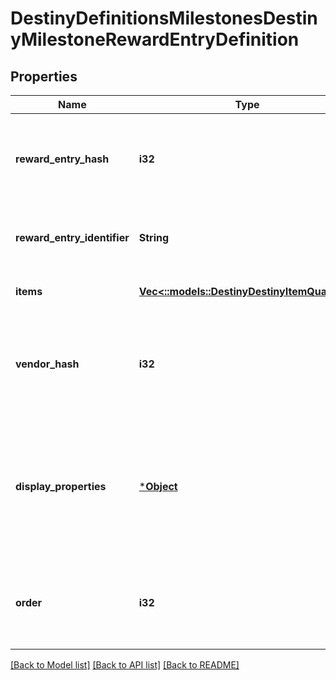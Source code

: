 # DestinyDefinitionsMilestonesDestinyMilestoneRewardEntryDefinition

## Properties
Name | Type | Description | Notes
------------ | ------------- | ------------- | -------------
**reward_entry_hash** | **i32** | The identifier for this reward entry. Runtime data will refer to reward entries by this hash. Only guaranteed unique within the specific Milestone. | [optional] [default to null]
**reward_entry_identifier** | **String** | The string identifier, if you care about it. Only guaranteed unique within the specific Milestone. | [optional] [default to null]
**items** | [**Vec<::models::DestinyDestinyItemQuantity>**](Destiny.DestinyItemQuantity.md) | The items you will get as rewards, and how much of it you&#39;ll get. | [optional] [default to null]
**vendor_hash** | **i32** | If this reward is redeemed at a Vendor, this is the hash of the Vendor to go to in order to redeem the reward. Use this hash to look up the DestinyVendorDefinition. | [optional] [default to null]
**display_properties** | [***Object**](Object.md) | For us to bother returning this info, we should be able to return some kind of information about why these rewards are grouped together. This is ideally that information. Look at how confident I am that this will always remain true. | [optional] [default to null]
**order** | **i32** | If you want to follow BNet&#39;s ordering of these rewards, use this number within a given category to order the rewards. Yeah, I know. I feel dirty too. | [optional] [default to null]

[[Back to Model list]](../README.md#documentation-for-models) [[Back to API list]](../README.md#documentation-for-api-endpoints) [[Back to README]](../README.md)


